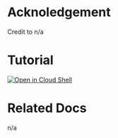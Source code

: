 
# Acknoledgement

Credit to n/a

# Tutorial

[![Open in Cloud Shell](https://gstatic.com/cloudssh/images/open-btn.png)](https://console.cloud.google.com/home/dashboard?cloudshell=true&cloudshell_git_repo=github.com/cclin81922/gcp.git&cloudshell_tutorial=lab-onboard-monitor/tutorial.md)

# Related Docs

n/a
